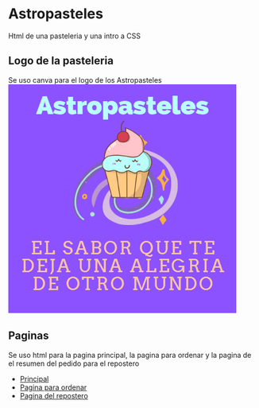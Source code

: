 # Astropasteles
Html de una pasteleria y una intro a CSS

## Logo de la pasteleria
Se uso canva para el logo de los Astropasteles
![](https://raw.githubusercontent.com/MazinoXX/Astropasteles/main/Astropasteles.png)

## Paginas 
Se uso html para la pagina principal, la pagina para ordenar y la pagina de el resumen del pedido para el repostero
* [Principal](https://github.com/MazinoXX/Astropasteles/blob/main/Pasteleria.html)
* [Pagina para ordenar](https://github.com/MazinoXX/Astropasteles/blob/main/orden.html)
* [Pagina del repostero](https://github.com/MazinoXX/Astropasteles/blob/main/resumendeOrdenes.html)


